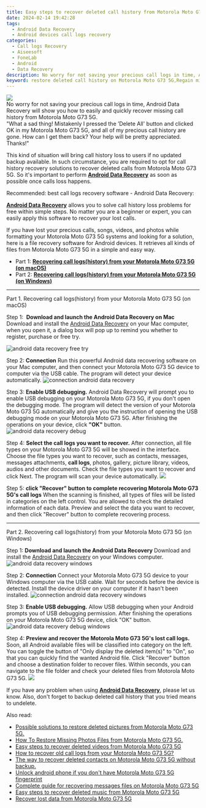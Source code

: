 ```yaml
---
title: Easy steps to recover deleted call history from Motorola Moto G73 5G
date: 2024-02-14 19:42:28
tags: 
  - Android Data Recovery
  - Android devices call logs recovery
categories: 
  - Call logs Recovery
  - Aiseesoft
  - FoneLab
  - Android
  - Data Recovery
description: No worry for not saving your precious call logs in time, Android Data Recovery will show you how to easily and quickly recover missing call history from Motorola Moto G73 5G.
keyword: restore deleted call history on Motorola Moto G73 5G,Regain missing call history on Motorola Moto G73 5G,recover lost recent calls from Motorola Moto G73 5G,retrieve wiped call logs Motorola Moto G73 5G,undelete call numbers from Motorola Moto G73 5G,Motorola Moto G73 5G call logs retrieval,Motorola Moto G73 5G issues with call history deleted,how to get the call history back on Motorola Moto G73 5G,how to recover deleted call history in Motorola Moto G73 5G,Motorola Moto G73 5G all call history delete,extract call history from water damaged phone Motorola Moto G73 5G,recover call history from Motorola Moto G73 5G
---
```


<img src="https://img0mobiles.techidaily.com/images/best-assets/devices/motorola/motorola-moto-g73-5g/5.jpg" class="atpl-imgstyle"  />

<div class="atpl-content atpl-for-fonelab-android recover-call-logs">

<div class="atpl-post-description-part-1">
No worry for not saving your precious call logs in time, Android Data Recovery will show you how to easily and quickly recover missing call history from Motorola Moto G73 5G.
</div>



<div class="atpl-post-description-part-2">
<div class="tpl-content-sub-paragraph-question">
    "What a sad thing! Mistakenly I pressed the ’Delete All' button and clicked OK in my Motorola Moto G73 5G, and all of my precious call history are gone. How can I get them back? Your help will be pretty appreciated. Thanks!"
</div>
<div class="tpl-content-sub-paragraph-content">
  <p>
    This kind of situation will bring call history loss to users if no updated backup available. In such circumstance, you are required to opt for call history recovery solutions to recover deleted calls from Motorola Moto G73 5G. So it's important to perform <a href="https://tools.techidaily.com/aiseesoft-android-data-recovery/" target="_blank" rel="noopener"><strong>Android Data Recovery</strong></a> as soon as possible once calls loss happens.
  </p>
</div>
</div>

<div class="atpl-post-description-part-3">
<div class="tpl-content-sub-paragraph-title">
    Recommended: best call logs recovery software - Android Data Recovery:
</div>
<div class="tpl-content-sub-paragraph-content">
  <p>
    <a href="https://tools.techidaily.com/aiseesoft-android-data-recovery/" target="_blank" rel="noopener"><strong>Android Data Recovery</strong></a> allows you to solve call history loss problems for free within simple steps. No matter you are a beginner or expert, you can easily apply this software to recover your lost calls.
  </p>
</div>
<div class="tpl-content-sub-paragraph-content">
  <p>
    If you have lost your precious calls, songs, videos, and photos while formatting your Motorola Moto G73 5G systems and looking for a solution, here is a file recovery software for Android devices. It retrieves all kinds of files from Motorola Moto G73 5G in a simple and easy way.
  </p>
</div>
</div>

<ul>
  <li>Part 1: <strong><a href="#p1"> Recovering call logs(history) from your Motorola Moto G73 5G  (on macOS)</a></strong></li>
  <li>Part 2: <strong><a href="#p2"> Recovering call logs(history) from your Motorola Moto G73 5G  (on Windows)</a></strong></li>
</ul>


<!-- Part 1 -->
<a id="p1" name="p1" ></a><hr>

<div>
  <span class="atpl-step-part-style">Part 1. Recovering call logs(history) from your Motorola Moto G73 5G (on macOS)</span>
</div>

<span class="atpl-stepstyle-a"><span>Step 1: </span></span> <strong>Download and launch the Android Data Recovery on Mac</strong>
Download and install the <a href="https://tools.techidaily.com/aiseesoft-android-data-recovery/" target="_blank" rel="noopener">Android Data Recovery</a> on your Mac computer, when you open it, a dialog box will pop up to remind you whether to register, purchase or free try.

<img src="https://tools.techidaily.com/images/apps/aiseesoft/android-data-recovery/mac-free-try.png" class="atpl-imgstyle" alt="android data recovery free try" />

<span class="atpl-stepstyle-a"><span>Step 2: </span></span> <strong>Connection</strong>
Run this powerful Android data recovering software on your Mac computer, and then connect your Motorola Moto G73 5G device to computer via the USB cable. The program will detect your device automatically.
<img src="https://tools.techidaily.com/images/apps/aiseesoft/android-data-recovery/mac-connection-interface.jpg" class="atpl-imgstyle" alt="connection android data recovery" />

<span class="atpl-stepstyle-a"><span>Step 3: </span></span> <strong>Enable USB debugging.</strong>
Android Data Recovery will prompt you to enable USB debugging on your Motorola Moto G73 5G, if you don't open the debugging mode. The program will detect the version of your Motorola Moto G73 5G automatically and give you the instruction of opening the USB debugging mode on your Motorola Moto G73 5G. After finishing the operations on your device, click <strong>"OK"</strong> button.
<img src="https://tools.techidaily.com/images/apps/aiseesoft/android-data-recovery/mac-android-usb-debug.jpg"  class="atpl-imgstyle" alt="android data recovery debug" />

<span class="atpl-stepstyle-a"><span>Step 4: </span></span> <strong>Select the call logs you want to recover.</strong>
After connection, all file types on your Motorola Moto G73 5G will be showed in the interface. Choose the file types you want to recover, such as contacts, messages, messages attachments, <b>call logs</b>, photos, gallery, picture library, videos, audios and other documents. Check the file types you want to recover and click Next. The program will scan your device automatically.
<img src="https://tools.techidaily.com/images/apps/aiseesoft/android-data-recovery/mac-choose-type-call-logs.jpg" class="atpl-imgstyle"  />

<span class="atpl-stepstyle-a"><span>Step 5: </span></span> <strong>click "Recover" button to  complete recovering Motorola Moto G73 5G's call logs</strong>
When the scanning is finished, all types of files will be listed in categories on the left control. You are allowed to check the detailed information of each data. Preview and select the data you want to recover, and then click "Recover" button to complete recovering process.


<a id="p2" name="p2"></a><hr>

<!-- Part 2 -->
<div>
  <span class="atpl-step-part-style">Part 2. Recovering call logs(history) from your Motorola Moto G73 5G (on Windows)</span>
</div>

<span class="atpl-stepstyle-a"><span>Step 1: </span></span> <strong>Download and launch the Android Data Recovery</strong>
Download and install the <a href="https://tools.techidaily.com/aiseesoft-android-data-recovery/" target="_blank" rel="noopener">Android Data Recovery</a> on your Windows computer.
<img src="https://tools.techidaily.com/images/apps/aiseesoft/android-data-recovery/win-start-interface.png"  class="atpl-imgstyle" alt="android data recovery windows" />

<span class="atpl-stepstyle-a"><span>Step 2: </span></span> <strong>Connection</strong>
Connect your Motorola Moto G73 5G device to your Windows computer via the USB cable. Wait for seconds before the device is detected. Install the device driver on your computer if it hasn't been installed.
<img src="https://tools.techidaily.com/images/apps/aiseesoft/android-data-recovery/win-connection-interface.png" class="atpl-imgstyle" alt="connection android data recovery windows" />

<span class="atpl-stepstyle-a"><span>Step 3: </span></span> <strong>Enable USB debugging.</strong>
Allow USB debugging when your Android prompts you of USB debugging permission. After finishing the operations on your Motorola Moto G73 5G device, click "OK" button.
<img src="https://tools.techidaily.com/images/apps/aiseesoft/android-data-recovery/win-android-usb-debug.png" class="atpl-imgstyle" alt="android data recovery debug windows" />

<span class="atpl-stepstyle-a"><span>Step 4: </span></span> <strong>Preview and recover the Motorola Moto G73 5G's lost call logs.</strong>
Soon, all Android available files will be classified into category on the left. You can toggle the button of "Only display the deleted item(s)" to "On", so that you can quickly find the wanted Android file. Click "Recover" button and choose a destination folder to recover files. Within seconds, you can navigate to the file folder and check your deleted files from Motorola Moto G73 5G.
<img src="https://tools.techidaily.com/images/apps/aiseesoft/android-data-recovery/win-recover-call-logs.png" class="atpl-imgstyle"  />

<div class="atpl-post-description-part-4">
<div class="tpl-content-sub-paragraph-normal">
    <p>
        If you have any problem when using <a href="https://tools.techidaily.com/aiseesoft-android-data-recovery/" target="_blank" rel="noopener"><strong>Android Data Recovery</strong></a>, please let us know. Also, don't forget to backup deleted call history that you tried means to undelete.
    </p>
</div>
</div>

<ins class="adsbygoogle"
     style="display:block"
     data-ad-client="ca-pub-7571918770474297"
     data-ad-slot="8358498916"
     data-ad-format="auto"
     data-full-width-responsive="true"></ins>

<span class="atpl-alsoreadstyle">Also read:</span>
<div><ul>
<li><a href="/possible-solutions-to-restore-deleted-pictures-from-motorola-moto-g73-5g-by-fonelab-android-recover-pictures/" target="_blank" rel="noopener"><u>Possible solutions to restore deleted pictures from Motorola Moto G73 5G.</u></a></li>
<li><a href="/how-to-restore-missing-photos-files-from-motorola-moto-g73-5g-by-fonelab-android-recover-photos/" target="_blank" rel="noopener"><u>How To  Restore Missing Photos Files from Motorola Moto G73 5G.</u></a></li>
<li><a href="/easy-steps-to-recover-deleted-videos-from-motorola-moto-g73-5g-by-fonelab-android-recover-video/" target="_blank" rel="noopener"><u>Easy steps to recover deleted videos from Motorola Moto G73 5G</u></a></li>
<li><a href="/how-to-recover-old-call-logs-from-your-motorola-moto-g73-5g-by-fonelab-android-recover-call-logs/" target="_blank" rel="noopener"><u>How to recover old call logs from your Motorola Moto G73 5G?</u></a></li>
<li><a href="/the-way-to-recover-deleted-contacts-on-motorola-moto-g73-5g-without-backup-by-fonelab-android-recover-contacts/" target="_blank" rel="noopener"><u>The way to recover deleted contacts on Motorola Moto G73 5G without backup.</u></a></li>
<li><a href="/unlock-android-phone-if-you-don-t-have-motorola-moto-g73-5g-fingerprint-by-drfone-android-unlock-android-unlock/" target="_blank" rel="noopener"><u>Unlock android phone if you don't have Motorola Moto G73 5G fingerprint</u></a></li>
<li><a href="/complete-guide-for-recovering-messages-files-on-motorola-moto-g73-5g-by-fonelab-android-recover-messages/" target="_blank" rel="noopener"><u>Complete guide for recovering messages files on Motorola Moto G73 5G</u></a></li>
<li><a href="/easy-steps-to-recover-deleted-music-from-motorola-moto-g73-5g-by-fonelab-android-recover-music/" target="_blank" rel="noopener"><u>Easy steps to recover deleted music from Motorola Moto G73 5G</u></a></li>
<li><a href="/recover-lost-data-from-motorola-moto-g73-5g-by-fonelab-android-recover-data/" target="_blank" rel="noopener"><u>Recover lost data from Motorola Moto G73 5G</u></a></li>
</ul></div>

</div>
